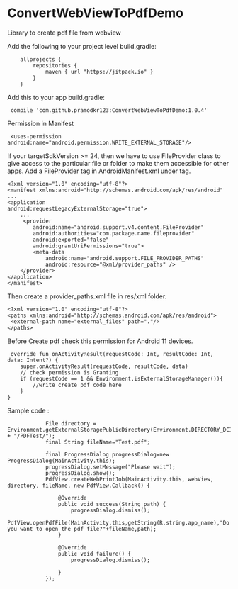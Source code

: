 # ConvertWebViewToPdfDemo
Library to create pdf file from webview

Add the following to your project level build.gradle:

        allprojects {	
	        repositories {
		        maven { url "https://jitpack.io" }
	        }
        }

Add this to your app build.gradle:

     compile 'com.github.pramodkr123:ConvertWebViewToPdfDemo:1.0.4'

Permission in Manifest

     <uses-permission android:name="android.permission.WRITE_EXTERNAL_STORAGE"/>

     
If your targetSdkVersion >= 24, then we have to use FileProvider class to give access to the particular file or folder to make them accessible for other apps. 
Add a FileProvider tag in AndroidManifest.xml under tag.

    <?xml version="1.0" encoding="utf-8"?>
    <manifest xmlns:android="http://schemas.android.com/apk/res/android"
    ...
    <application
    android:requestLegacyExternalStorage="true">
        ...
         <provider
            android:name="android.support.v4.content.FileProvider"
            android:authorities="com.package.name.fileprovider"
            android:exported="false"
            android:grantUriPermissions="true">
            <meta-data
                android:name="android.support.FILE_PROVIDER_PATHS"
                android:resource="@xml/provider_paths" />
        </provider>
    </application>
    </manifest>
    

Then create a provider_paths.xml file in res/xml folder.

    <?xml version="1.0" encoding="utf-8"?>
    <paths xmlns:android="http://schemas.android.com/apk/res/android">
     <external-path name="external_files" path="."/>
    </paths>

Before Create pdf check this permission for Android 11 devices.
   
     override fun onActivityResult(requestCode: Int, resultCode: Int, data: Intent?) {
        super.onActivityResult(requestCode, resultCode, data)
	    // check permission is Granting
        if (requestCode == 1 && Environment.isExternalStorageManager()){
            //write create pdf code here
        }
    }
     



Sample code :

                File directory = Environment.getExternalStoragePublicDirectory(Environment.DIRECTORY_DCIM + "/PDFTest/");
                final String fileName="Test.pdf";

                final ProgressDialog progressDialog=new ProgressDialog(MainActivity.this);
                progressDialog.setMessage("Please wait");
                progressDialog.show();
                PdfView.createWebPrintJob(MainActivity.this, webView, directory, fileName, new PdfView.Callback() {

                    @Override
                    public void success(String path) {
                        progressDialog.dismiss();
                        PdfView.openPdfFile(MainActivity.this,getString(R.string.app_name),"Do you want to open the pdf file?"+fileName,path);
                    }

                    @Override
                    public void failure() {
                        progressDialog.dismiss();

                    }
                });




